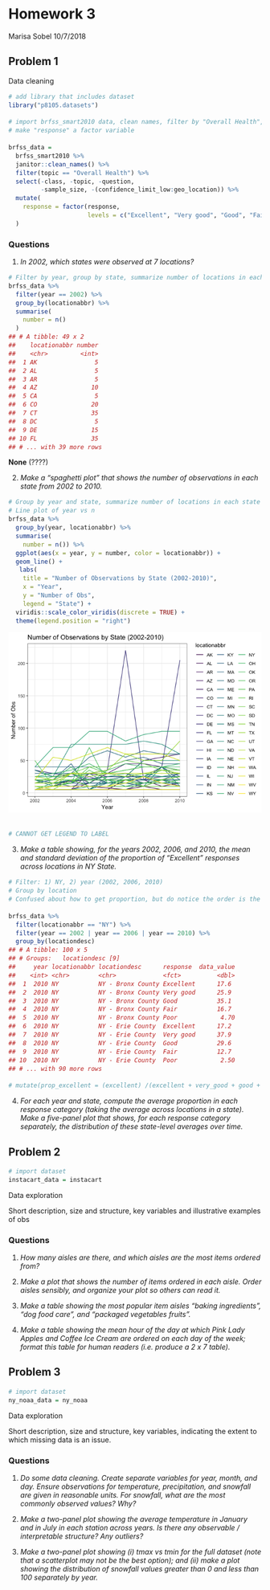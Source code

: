 Homework 3
================
Marisa Sobel
10/7/2018

## Problem 1

Data cleaning

``` r
# add library that includes dataset 
library("p8105.datasets")

# import brfss_smart2010 data, clean names, filter by "Overall Health", remove unwanted vars
# make "response" a factor variable

brfss_data = 
  brfss_smart2010 %>% 
  janitor::clean_names() %>% 
  filter(topic == "Overall Health") %>% 
  select(-class, -topic, -question, 
         -sample_size, -(confidence_limit_low:geo_location)) %>% 
  mutate(
    response = factor(response, 
                      levels = c("Excellent", "Very good", "Good", "Fair", "Poor"))
  )
```

### Questions

1.  *_In 2002, which states were observed at 7
locations?_*

<!-- end list -->

``` r
# Filter by year, group by state, summarize number of locations in each state
brfss_data %>% 
  filter(year == 2002) %>% 
  group_by(locationabbr) %>% 
  summarise(
    number = n()
  )
## # A tibble: 49 x 2
##    locationabbr number
##    <chr>         <int>
##  1 AK                5
##  2 AL                5
##  3 AR                5
##  4 AZ               10
##  5 CA                5
##  6 CO               20
##  7 CT               35
##  8 DC                5
##  9 DE               15
## 10 FL               35
## # ... with 39 more rows
```

**None** (????)

2.  *_Make a “spaghetti plot” that shows the number of observations in
    each state from 2002 to
2010._*

<!-- end list -->

``` r
# Group by year and state, summarize number of locations in each state (n)
# Line plot of year vs n
brfss_data %>% 
  group_by(year, locationabbr) %>% 
  summarise(
    number = n()) %>% 
  ggplot(aes(x = year, y = number, color = locationabbr)) +
  geom_line() +
   labs(
    title = "Number of Observations by State (2002-2010)", 
    x = "Year", 
    y = "Number of Obs", 
    legend = "State") +
  viridis::scale_color_viridis(discrete = TRUE) +
  theme(legend.position = "right")
```

![](p8105_hw3_ms5533_files/figure-gfm/unnamed-chunk-3-1.png)<!-- -->

``` r

# CANNOT GET LEGEND TO LABEL
```

3.  *_Make a table showing, for the years 2002, 2006, and 2010, the mean
    and standard deviation of the proportion of “Excellent” responses
    across locations in NY State._*

<!-- end list -->

``` r
# Filter: 1) NY, 2) year (2002, 2006, 2010)
# Group by location 
# Confused about how to get proportion, but do notice the order is the same each time (excellent --> poor)

brfss_data %>% 
  filter(locationabbr == "NY") %>% 
  filter(year == 2002 | year == 2006 | year == 2010) %>% 
  group_by(locationdesc)
## # A tibble: 100 x 5
## # Groups:   locationdesc [9]
##     year locationabbr locationdesc      response  data_value
##    <int> <chr>        <chr>             <fct>          <dbl>
##  1  2010 NY           NY - Bronx County Excellent      17.6 
##  2  2010 NY           NY - Bronx County Very good      25.9 
##  3  2010 NY           NY - Bronx County Good           35.1 
##  4  2010 NY           NY - Bronx County Fair           16.7 
##  5  2010 NY           NY - Bronx County Poor            4.70
##  6  2010 NY           NY - Erie County  Excellent      17.2 
##  7  2010 NY           NY - Erie County  Very good      37.9 
##  8  2010 NY           NY - Erie County  Good           29.6 
##  9  2010 NY           NY - Erie County  Fair           12.7 
## 10  2010 NY           NY - Erie County  Poor            2.50
## # ... with 90 more rows
  
# mutate(prop_excellent = (excellent) /(excellent + very_good + good + fair + poor)) does not work anymore because data structrue is long, not wide
```

4.  *_For each year and state, compute the average proportion in each
    response category (taking the average across locations in a state).
    Make a five-panel plot that shows, for each response category
    separately, the distribution of these state-level averages over
    time._*

## Problem 2

``` r
# import dataset
instacart_data = instacart 
```

Data exploration

Short description, size and structure, key variables and illustrative
examples of obs

### Questions

1.  *_How many aisles are there, and which aisles are the most items
    ordered from?_*

2.  *_Make a plot that shows the number of items ordered in each aisle.
    Order aisles sensibly, and organize your plot so others can read
    it._*

3.  *_Make a table showing the most popular item aisles “baking
    ingredients”, “dog food care”, and “packaged vegetables fruits”._*

4.  *_Make a table showing the mean hour of the day at which Pink Lady
    Apples and Coffee Ice Cream are ordered on each day of the week;
    format this table for human readers (i.e. produce a 2 x 7 table)._*

## Problem 3

``` r
# import dataset
ny_noaa_data = ny_noaa 
```

Data exploration

Short description, size and structure, key variables, indicating the
extent to which missing data is an issue.

### Questions

1.  *_Do some data cleaning. Create separate variables for year, month,
    and day. Ensure observations for temperature, precipitation, and
    snowfall are given in reasonable units. For snowfall, what are the
    most commonly observed values? Why?_*

2.  *_Make a two-panel plot showing the average temperature in January
    and in July in each station across years. Is there any observable /
    interpretable structure? Any outliers?_*

3.  *_Make a two-panel plot showing (i) tmax vs tmin for the full
    dataset (note that a scatterplot may not be the best option); and
    (ii) make a plot showing the distribution of snowfall values greater
    than 0 and less than 100 separately by year._*
